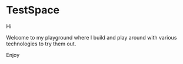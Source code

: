 # TestSpace

Hi

Welcome to my playground where I build and play around
with various technologies to try them out.

Enjoy
